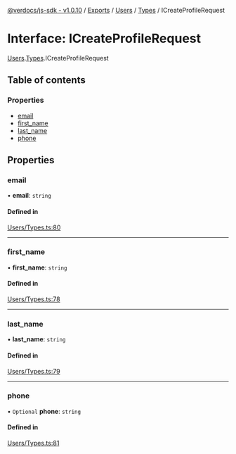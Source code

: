 [@verdocs/js-sdk - v1.0.10](../README.md) / [Exports](../modules.md) / [Users](../modules/Users.md) / [Types](../modules/Users.Types.md) / ICreateProfileRequest

# Interface: ICreateProfileRequest

[Users](../modules/Users.md).[Types](../modules/Users.Types.md).ICreateProfileRequest

## Table of contents

### Properties

- [email](Users.Types.ICreateProfileRequest.md#email)
- [first_name](Users.Types.ICreateProfileRequest.md#first_name)
- [last_name](Users.Types.ICreateProfileRequest.md#last_name)
- [phone](Users.Types.ICreateProfileRequest.md#phone)

## Properties

### email

• **email**: `string`

#### Defined in

[Users/Types.ts:80](https://github.com/Verdocs/js-sdk/blob/main/src/Users/Types.ts#L80)

___

### first\_name

• **first\_name**: `string`

#### Defined in

[Users/Types.ts:78](https://github.com/Verdocs/js-sdk/blob/main/src/Users/Types.ts#L78)

___

### last\_name

• **last\_name**: `string`

#### Defined in

[Users/Types.ts:79](https://github.com/Verdocs/js-sdk/blob/main/src/Users/Types.ts#L79)

___

### phone

• `Optional` **phone**: `string`

#### Defined in

[Users/Types.ts:81](https://github.com/Verdocs/js-sdk/blob/main/src/Users/Types.ts#L81)
